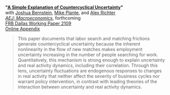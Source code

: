 **"[A Simple Explanation of Countercyclical Uncertainty](BPRT-uncertainty.pdf)"**  
with [Joshua Bernstein](https://www.linkedin.com/in/joshua-bernstein-47baa332), [Mike Plante](https://sites.google.com/site/michaelplanteecon/), and [Alex Richter](http://www.alexrichterecon.com/)  
<em>[AEJ: Macroeconomics](https://www.aeaweb.org/articles?id=10.1257/mac.20220134&&from=f)</em>, forthcoming  
[FRB Dallas Working Paper 2109](https://doi.org/10.24149/wp2109)  
[Online Appendix](BPRT-uncertainty-appendix.pdf)  

> This paper documents that labor search and matching frictions generate countercyclical uncertainty because the inherent nonlinearity in the flow of new matches makes employment uncertainty increasing in the number of people searching for work. Quantitatively, this mechanism is strong enough to explain uncertainty and real activity dynamics, including their correlation. Through this lens, uncertainty fluctuations are endogenous responses to changes in real activity that neither affect the severity of business cycles nor warrant policy intervention, in contrast with leading theories of the interaction between uncertainty and real activity dynamics.